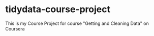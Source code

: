 # tidydata-course-project
This is my Course Project for course "Getting and Cleaning Data" on Coursera
